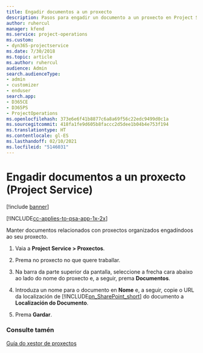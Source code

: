 ```yaml
---
title: Engadir documentos a un proxecto
description: Pasos para engadir un documento a un proxecto en Project Service
author: ruhercul
manager: kfend
ms.service: project-operations
ms.custom:
- dyn365-projectservice
ms.date: 7/30/2018
ms.topic: article
ms.author: ruhercul
audience: Admin
search.audienceType:
- admin
- customizer
- enduser
search.app:
- D365CE
- D365PS
- ProjectOperations
ms.openlocfilehash: 373e6e6f41b8877c6a8a69f56c22edc9499d0c1a
ms.sourcegitcommit: 418fa1fe9d605b8faccc2d5dee1b04b4e753f194
ms.translationtype: HT
ms.contentlocale: gl-ES
ms.lasthandoff: 02/10/2021
ms.locfileid: "5146031"
---
```

# <a name="add-documents-to-a-project-project-service"></a>Engadir documentos a un proxecto (Project Service)

[!include [banner](../includes/psa-now-project-operations.md)]

[!INCLUDE[cc-applies-to-psa-app-1x-2x](../includes/cc-applies-to-psa-app-1x-2x.md)]

Manter documentos relacionados con proxectos organizados engadíndoos ao seu proxecto.  
  
1. Vaia a **Project Service > Proxectos**.  
  
2. Prema no proxecto no que quere traballar.  
  
3. Na barra da parte superior da pantalla, seleccione a frecha cara abaixo ao lado do nome do proxecto e, a seguir, prema **Documentos**.  
  
4. Introduza un nome para o documento en **Nome** e, a seguir, copie o URL da localización de [!INCLUDE[pn_SharePoint_short](../includes/pn-sharepoint-short.md)] do documento a **Localización do Documento**.  
  
5. Prema **Gardar**.  
  
### <a name="see-also"></a>Consulte tamén  
 [Guía do xestor de proxectos](../psa/project-manager-guide.md)
